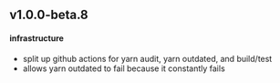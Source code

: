 ## v1.0.0-beta.8
#### infrastructure
* split up github actions for yarn audit, yarn outdated, and build/test
* allows yarn outdated to fail because it constantly fails
